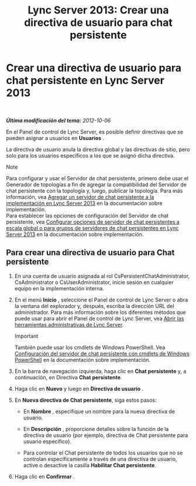 ﻿---
title: 'Lync Server 2013: Crear una directiva de usuario para chat persistente'
TOCTitle: Crear una directiva de usuario para chat persistente
ms:assetid: aa3774af-d442-4206-8a68-2fbb9102e9d6
ms:mtpsurl: https://technet.microsoft.com/es-es/library/JJ205170(v=OCS.15)
ms:contentKeyID: 48276292
ms.date: 01/07/2017
mtps_version: v=OCS.15
ms.translationtype: HT
---

# Crear una directiva de usuario para chat persistente en Lync Server 2013

 

_**Última modificación del tema:** 2012-10-06_

En el Panel de control de Lync Server, es posible definir directivas que se pueden asignar a usuarios en **Usuarios** .

La directiva de usuario anula la directiva global y las directivas de sitio, pero solo para los usuarios específicos a los que se asignó dicha directiva.


> [!NOTE]
> Para configurar y usar el Servidor de chat persistente, primero debe usar el Generador de topologías a fin de agregar la compatibilidad del Servidor de chat persistente con la topología y, luego, publicar la topología. Para más información, vea <A href="lync-server-2013-adding-persistent-chat-server-to-your-deployment.md">Agregar un servidor de chat persistente a la implementación en Lync Server 2013</A> en la documentación sobre implementación.<BR>Para establecer las opciones de configuración del Servidor de chat persistente, vea <A href="lync-server-2013-configure-persistent-chat-server-options-globally-or-for-persistent-chat-server-pool.md">Configurar opciones de servidor de chat persistentes a escala global o para grupos de servidores de chat persistentes en Lync Server 2013</A> en la documentación sobre implementación.



## Para crear una directiva de usuario para Chat persistente

1.  En una cuenta de usuario asignada al rol CsPersistentChatAdministrator, CsAdministrator o CsUserAdministrator, inicie sesión en cualquier equipo en la implementación interna.

2.  En el menú **Inicio** , seleccione el Panel de control de Lync Server o abra la ventana del explorador y, después, escriba la dirección URL del administrador. Para más información sobre los diferentes métodos que puede usar para abrir el Panel de control de Lync Server, vea [Abrir las herramientas administrativas de Lync Server](lync-server-2013-open-lync-server-administrative-tools.md).
    
    > [!IMPORTANT]  
    > También puede usar los cmdlets de Windows PowerShell. Vea <a href="configuring-persistent-chat-server-by-using-windows-powershell-cmdlets.md">Configuración del servidor de chat persistente con cmdlets de Windows PowerShell</a> en la documentación sobre implementación.
    


3.  En la barra de navegación izquierda, haga clic en **Chat persistente** y, a continuación, en Directiva **Chat persistente**.

4.  Haga clic en **Nuevo** y luego en **Directiva de usuario** .

5.  En **Nueva directiva de Chat persistente**, siga estos pasos:
    
      - En **Nombre** , especifique un nombre para la nueva directiva de usuario.
    
      - En **Descripción** , proporcione detalles sobre la función de la directiva de usuario (por ejemplo, directiva de Chat persistente para usuario específico).
    
      - Para controlar el Chat persistente de todos los usuarios que no se controlan específicamente a través de una directiva de usuario, active o desactive la casilla **Habilitar Chat persistente**.

6.  Haga clic en **Confirmar** .

